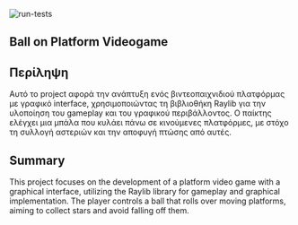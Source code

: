 ![run-tests](../../workflows/run-tests/badge.svg)

##  Ball on Platform Videogame



## Περίληψη

Αυτό το project αφορά την ανάπτυξη ενός βιντεοπαιχνιδιού πλατφόρμας με γραφικό interface, χρησιμοποιώντας τη βιβλιοθήκη Raylib για την υλοποίηση του gameplay και του γραφικού περιβάλλοντος. Ο παίκτης ελέγχει μια μπάλα που κυλάει πάνω σε κινούμενες πλατφόρμες, με στόχο τη συλλογή αστεριών και την αποφυγή πτώσης από αυτές.

## Summary

This project focuses on the development of a platform video game with a graphical interface, utilizing the Raylib library for gameplay and graphical implementation. The player controls a ball that rolls over moving platforms, aiming to collect stars and avoid falling off them.
